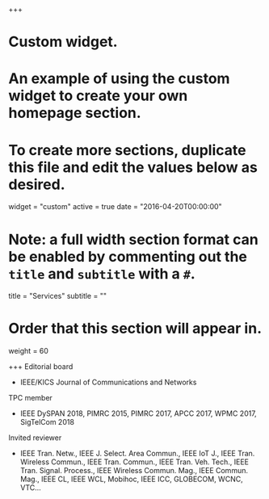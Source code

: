 +++
# Custom widget.
# An example of using the custom widget to create your own homepage section.
# To create more sections, duplicate this file and edit the values below as desired.
widget = "custom"
active = true
date = "2016-04-20T00:00:00"

# Note: a full width section format can be enabled by commenting out the `title` and `subtitle` with a `#`.
title = "Services"
subtitle = ""

# Order that this section will appear in.
weight = 60

+++
Editorial board

- IEEE/KICS Journal of Communications and Networks

TPC member

- IEEE DySPAN 2018, PIMRC 2015, PIMRC 2017, APCC 2017, WPMC 2017, SigTelCom 2018

Invited reviewer

- IEEE Tran. Netw., IEEE J. Select. Area Commun., IEEE IoT J., IEEE Tran. Wireless Commun., IEEE Tran. Commun., IEEE Tran. Veh. Tech., IEEE Tran. Signal. Process., IEEE Wireless Commun. Mag., IEEE Commun. Mag., IEEE CL, IEEE WCL, Mobihoc, IEEE ICC, GLOBECOM, WCNC, VTC...


 
